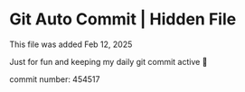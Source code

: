 # Git Auto Commit | Hidden File

This file was added Feb 12, 2025

Just for fun and keeping my daily git commit active 🤪

commit number: 454517
